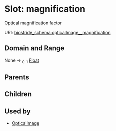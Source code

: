 
# Slot: magnification

Optical magnification factor

URI: [biostride_schema:opticalImage__magnification](https://w3id.org/biostride/schema/opticalImage__magnification)


## Domain and Range

None &#8594;  <sub>0..1</sub> [Float](types/Float.md)

## Parents


## Children


## Used by

 * [OpticalImage](OpticalImage.md)
